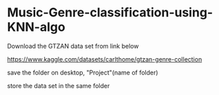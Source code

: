# Music-Genre-classification-using-KNN-algo


Download the  GTZAN data set from link below

https://www.kaggle.com/datasets/carlthome/gtzan-genre-collection


save the folder on desktop, 
"Project"(name of folder)

store the data set in the same folder 
